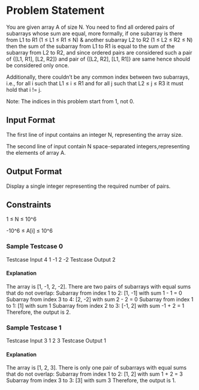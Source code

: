 # Problem Statement
You are given array A of size N. You need to find all ordered pairs of subarrays whose sum are equal, more formally, if one subarray is there from
L1 to R1 (1 ≤ L1 ≤ R1 ≤ N) & another subarray L2 to R2 (1 ≤ L2 ≤ R2 ≤ N) then the sum of the subarray from L1 to R1 is equal to the sum of the subarray from L2 to R2, and since ordered pairs are considered such a pair of {[L1, R1], [L2, R2]} and pair of {[L2, R2], [L1, R1]} are same hence should be considered only once. 

Additionally, there couldn’t be any common index between two subarrays, i.e., for all i such that  L1  ≤  i  ≤  R1 and for all j such that  L2  ≤  j  ≤  R3  it must hold that
i != j.

Note: The indices in this problem start from 1, not 0.

## Input Format
The first line of input contains an integer N, representing the array size.

The second line of input contain N space-separated integers,representing the elements of array A.

## Output Format
Display a single integer representing the required number of pairs.

## Constraints
1 ≤ N ≤ 10^6

-10^6 ≤ A[i] ≤ 10^6

### Sample Testcase 0
Testcase Input
4
1 -1 2 -2
Testcase Output
2
#### Explanation
The array is [1, -1, 2, -2].
There are two pairs of subarrays with equal sums that do not overlap:
Subarray from index 1 to 2: [1, -1] with sum 1 - 1 = 0
Subarray from index 3 to 4: [2, -2] with sum 2 - 2 = 0
Subarray from index 1 to 1: [1] with sum 1
Subarray from index 2 to 3: [-1, 2] with sum -1 + 2 = 1
Therefore, the output is 2.

### Sample Testcase 1
Testcase Input
3
1 2 3
Testcase Output
1
#### Explanation
The array is [1, 2, 3].
There is only one pair of subarrays with equal sums that do not overlap:
Subarray from index 1 to 2: [1, 2] with sum 1 + 2 = 3
Subarray from index 3 to 3: [3] with sum 3
Therefore, the output is 1.
